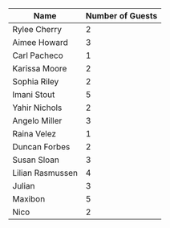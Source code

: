 | Name              	| Number of Guests	|
| -----------       	| -----------   	|
| Rylee Cherry      	| 2             	|
| Aimee Howard      	| 3            		|
| Carl Pacheco      	| 1             	|
| Karissa Moore    	| 2             	|
| Sophia Riley     	| 2             	|
| Imani Stout      	| 5             	|
| Yahir Nichols     	| 2             	|
| Angelo Miller     	| 3             	|
| Raina Velez       	| 1             	|
| Duncan Forbes     	| 2             	|
| Susan Sloan       	| 3             	|
| Lilian Rasmussen	| 4             	|
| Julian            	| 3             	|
| Maxibon           	| 5 	    		|
| Nico		    	| 2		    	|
